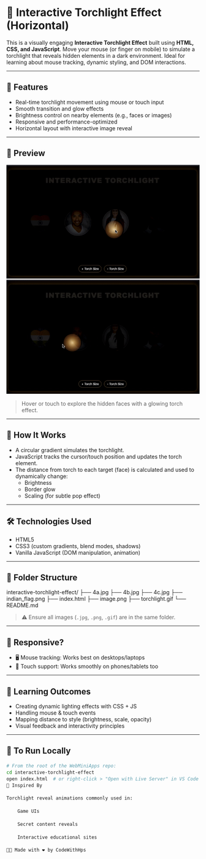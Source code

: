 # 🔦 Interactive Torchlight Effect (Horizontal)

This is a visually engaging **Interactive Torchlight Effect** built using **HTML, CSS, and JavaScript**. Move your mouse (or finger on mobile) to simulate a torchlight that reveals hidden elements in a dark environment. Ideal for learning about mouse tracking, dynamic styling, and DOM interactions.

---

## 🌟 Features

- Real-time torchlight movement using mouse or touch input
- Smooth transition and glow effects
- Brightness control on nearby elements (e.g., faces or images)
- Responsive and performance-optimized
- Horizontal layout with interactive image reveal

---

## 📸 Preview

![Static Preview](image.png)  
![Live Interaction GIF](torchlight.gif)  
> Hover or touch to explore the hidden faces with a glowing torch effect.

---

## 🚀 How It Works

- A circular gradient simulates the torchlight.
- JavaScript tracks the cursor/touch position and updates the torch element.
- The distance from torch to each target (face) is calculated and used to dynamically change:
  - Brightness
  - Border glow
  - Scaling (for subtle pop effect)

---

## 🛠️ Technologies Used

- HTML5
- CSS3 (custom gradients, blend modes, shadows)
- Vanilla JavaScript (DOM manipulation, animation)

---

## 📁 Folder Structure

interactive-torchlight-effect/
├── 4a.jpg
├── 4b.jpg
├── 4c.jpg
├── indian_flag.png
├── index.html
├── image.png
├── torchlight.gif
└── README.md


> ⚠️ Ensure all images (`.jpg`, `.png`, `.gif`) are in the same folder.

---

## 📱 Responsive?

- 🖥️ Mouse tracking: Works best on desktops/laptops  
- 📱 Touch support: Works smoothly on phones/tablets too

---

## 🎯 Learning Outcomes

- Creating dynamic lighting effects with CSS + JS
- Handling mouse & touch events
- Mapping distance to style (brightness, scale, opacity)
- Visual feedback and interactivity principles

---

## 📌 To Run Locally

```bash
# From the root of the WebMiniApps repo:
cd interactive-torchlight-effect
open index.html  # or right-click > "Open with Live Server" in VS Code
🧠 Inspired By

Torchlight reveal animations commonly used in:

    Game UIs

    Secret content reveals

    Interactive educational sites

👨‍💻 Made with ❤️ by CodeWithHps

